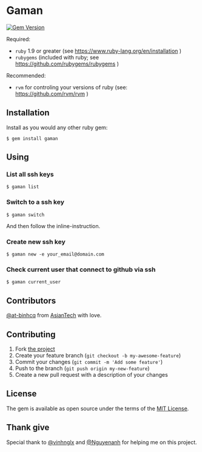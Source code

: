# Gaman
[![Gem Version](https://badge.fury.io/rb/gaman.svg)](https://badge.fury.io/rb/gaman)

Required:

- `ruby` 1.9 or greater (see https://www.ruby-lang.org/en/installation )
- `rubygems` (included with ruby; see https://github.com/rubygems/rubygems )

Recommended:

- `rvm` for controling your versions of ruby (see: https://github.com/rvm/rvm )

## Installation
Install as you would any other ruby gem:

    $ gem install gaman

## Using
### List all ssh keys

    $ gaman list

### Switch to a ssh key

    $ gaman switch

And then follow the inline-instruction.

### Create new ssh key

    $ gaman new -e your_email@domain.com

### Check current user that connect to github via ssh

    $ gaman current_user

## Contributors
[@at-binhcq](https://github.com/at-binhcq) from [AsianTech](http://asiantech.vn) with love.
## Contributing

1. Fork [the project](https://github.com/AT-RubyRacer/gaman)
2. Create your feature branch (`git checkout -b my-awesome-feature`)
3. Commit your changes (`git commit -m 'Add some feature'`)
4. Push to the branch (`git push origin my-new-feature`)
5. Create a new pull request with a description of your changes

## License

The gem is available as open source under the terms of the [MIT License](http://opensource.org/licenses/MIT).

## Thank give
Special thank to [@vinhnglx](https://github.com/vinhnglx) and [@Nguyenanh](https://github.com/Nguyenanh) for helping me on this project.
